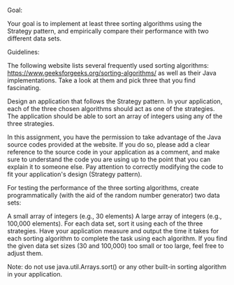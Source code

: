 Goal:

Your goal is to implement at least three sorting algorithms using the Strategy pattern, and empirically compare their performance with two different data sets.

Guidelines:

The following website lists several frequently used sorting algorithms: https://www.geeksforgeeks.org/sorting-algorithms/ as well as their Java implementations. Take a look at them and pick three that you find fascinating.

Design an application that follows the Strategy pattern. In your application, each of the three chosen algorithms should act as one of the strategies. The application should be able to sort an array of integers using any of the three strategies.

In this assignment, you have the permission to take advantage of the Java source codes provided at the website. If you do so, please add a clear reference to the source code in your application as a comment, and make sure to understand the code you are using up to the point that you can explain it to someone else. Pay attention to correctly modifying the code to fit your application's design (Strategy pattern).

For testing the performance of the three sorting algorithms, create programmatically (with the aid of the random number generator) two data sets:

A small array of integers (e.g., 30 elements)
A large array of integers (e.g., 100,000 elements).
For each data set, sort it using each of the three strategies. Have your application measure and output the time it takes for each sorting algorithm to complete the task using each algorithm. If you find the given data set sizes (30 and 100,000) too small or too large, feel free to adjust them.

Note: do not use java.util.Arrays.sort() or any other built-in sorting algorithm in your application.